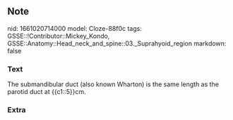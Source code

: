 ## Note
nid: 1661020714000
model: Cloze-88f0c
tags: GSSE::!Contributor::Mickey_Kondo, GSSE::Anatomy::Head_neck_and_spine::03._Suprahyoid_region
markdown: false

### Text
The submandibular duct (also known Wharton) is the same length as the parotid duct at {{c1::5}}cm.

### Extra

